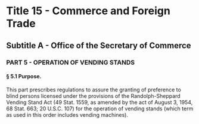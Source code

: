 
# Title 15 - Commerce and Foreign Trade
## Subtitle A - Office of the Secretary of Commerce
### PART 5 - OPERATION OF VENDING STANDS
#### § 5.1 Purpose.

This part prescribes regulations to assure the granting of preference to blind persons licensed under the provisions of the Randolph-Sheppard Vending Stand Act (49 Stat. 1559, as amended by the act of August 3, 1954, 68 Stat. 663; 20 U.S.C. 107) for the operation of vending stands (which term as used in this order includes vending machines).
